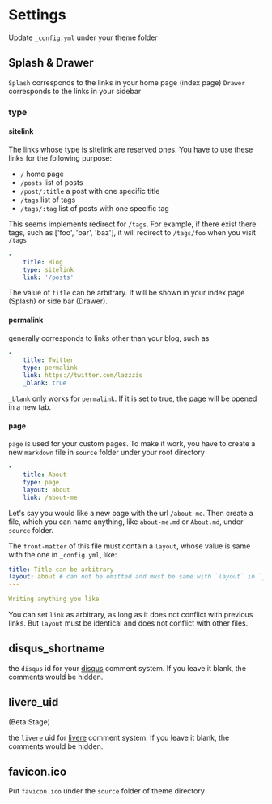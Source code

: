 # Settings

Update `_config.yml` under your theme folder

## Splash & Drawer

`Splash` corresponds to the links in your home page (index page)
`Drawer` corresponds to the links in your sidebar

### type

#### sitelink

The links whose type is sitelink are reserved ones. You have to use these links for the following purpose:

- `/` home page
- `/posts` list of posts
- `/post/:title` a post with one specific title
- `/tags` list of tags
- `/tags/:tag` list of posts with one specific tag

This seems implements redirect for `/tags`. For example, if there exist there tags, such as ['foo', 'bar', 'baz'], it will redirect to `/tags/foo` when you visit `/tags`

```yml
-
    title: Blog
    type: sitelink
    link: '/posts'
```

The value of `title` can be arbitrary. It will be shown in your index page (Splash) or side bar (Drawer).

#### permalink

generally corresponds to links other than your blog, such as

```yml
-
    title: Twitter
    type: permalink
    link: https://twitter.com/lazzzis
    _blank: true
```

`_blank` only works for `permalink`. If it is set to true, the page will be opened in a new tab.

#### page

`page` is used for your custom pages. To make it work, you have to create a new `markdown` file in `source` folder under your root directory

```yml
-
    title: About
    type: page
    layout: about
    link: /about-me
```

Let's say you would like a new page with the url `/about-me`. Then create a file, which you can name anything, like `about-me.md` or `About.md`, under `source` folder.

The `front-matter` of this file must contain a `layout`, whose value is same with the one in `_config.yml`, like:

```yml
title: Title can be arbitrary
layout: about # can not be omitted and must be same with `layout` in `_config.yml`
---

Writing anything you like
```

You can set `link` as arbitrary, as long as it does not conflict with previous links. But `layout` must be identical and does not conflict with other files.

## disqus_shortname

the `disqus` id for your [disqus](disqus.com) comment system. If you leave it blank, the comments would be hidden.

## livere_uid

(Beta Stage)

the `livere` uid for [livere](https://livere.com/) comment system. If you leave it blank, the comments would be hidden.

## favicon.ico

Put `favicon.ico` under the `source` folder of theme directory
